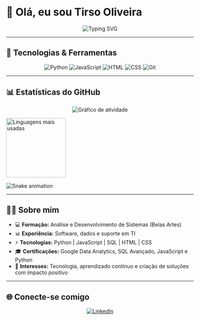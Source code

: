 # 👋 Olá, eu sou Tirso Oliveira  

<p align="center">
  <img src="https://readme-typing-svg.herokuapp.com?font=Fira+Code&weight=600&size=24&duration=4000&pause=1000&color=00F7FF&center=true&vCenter=true&width=600&lines=💻+Desenvolvedor+de+Soluções+em+TI;🚀+Entusiasta+em+IA;📊+Amante+de+Dados+e+Automação;🌍+Sempre+aprendendo+algo+novo!" alt="Typing SVG" />
</p>

---

## 🚀 Tecnologias & Ferramentas  

<div align="center">

![Python](https://img.shields.io/badge/-Python-000?&logo=Python)
![JavaScript](https://img.shields.io/badge/-JavaScript-000?&logo=JavaScript)
![HTML](https://img.shields.io/badge/-HTML-000?&logo=HTML5)
![CSS](https://img.shields.io/badge/-CSS-000?&logo=CSS3)
![Git](https://img.shields.io/badge/-Git-000?&logo=git)

</div>

---

## 📊 Estatísticas do GitHub  

<p align="center">
  <!-- Gráfico de atividade -->
  <img src="https://github-readme-activity-graph.vercel.app/graph?username=TirsoDev&bg_color=000000&color=00F7FF&line=FF0080&point=FFFFFF&area=true&hide_border=true" alt="Gráfico de atividade"/>
</p>

  <!-- Linguagens -->
  <img src="https://github-readme-stats.vercel.app/api/top-langs/?username=TirsoDev&layout=compact&theme=radical&hide_border=true" alt="Linguagens mais usadas" height="160"/>
</p>

![Snake animation](https://github.com/TirsoDev/TirsoDev/blob/output/github-contribution-grid-snake.svg)

---

## 👨‍💻 Sobre mim  

- 💻 **Formação:** Análise e Desenvolvimento de Sistemas (Belas Artes)  
- 📊 **Experiência:** Software, dados e suporte em TI  
- ⚡ **Tecnologias:** Python | JavaScript | SQL | HTML | CSS  
- 🎓 **Certificações:** Google Data Analytics, SQL Avançado, JavaScript e Python  
- 🚀 **Interesses:** Tecnologia, aprendizado contínuo e criação de soluções com impacto positivo  

---


## 🌐 Conecte-se comigo  

<p align="center">
  <a href="https://www.linkedin.com/in/tirso-oliveira" target="_blank">
    <img src="https://img.shields.io/badge/LinkedIn-0A66C2?style=for-the-badge&logo=linkedin&logoColor=white" alt="LinkedIn"/>
  </a>
</p>
